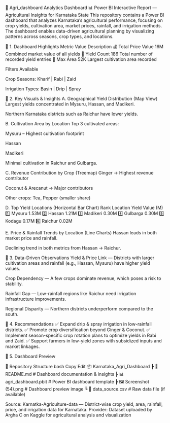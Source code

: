 🌾 Agri_dashboard Analytics Dashboard
📊 Power BI Interactive Report — Agricultural Insights for Karnataka State
This repository contains a Power BI dashboard that analyzes Karnataka’s agricultural performance, focusing on crop yields, cultivation area, market prices, rainfall, and irrigation methods.
The dashboard enables data-driven agricultural planning by visualizing patterns across seasons, crop types, and locations.

📌 1. Dashboard Highlights
Metric	Value	Description
💰 Total Price Value	16M	Combined market value of all yields
🌾 Yield Count	186	Total number of recorded yield entries
📐 Max Area	52K	Largest cultivation area recorded

Filters Available

Crop Seasons: Kharif | Rabi | Zaid

Irrigation Types: Basin | Drip | Spray

📌 2. Key Visuals & Insights
A. Geographical Yield Distribution (Map View)
Largest yields concentrated in Mysuru, Hassan, and Madikeri.

Northern Karnataka districts such as Raichur have lower yields.

B. Cultivation Area by Location
Top 3 cultivated areas:

Mysuru – Highest cultivation footprint

Hassan

Madikeri

Minimal cultivation in Raichur and Gulbarga.

C. Revenue Contribution by Crop (Treemap)
Ginger → Highest revenue contributor

Coconut & Arecanut → Major contributors

Other crops: Tea, Pepper (smaller share)

D. Top Yield Locations (Horizontal Bar Chart)
Rank	Location	Yield Value (M)
1️⃣	Mysuru	1.53M
2️⃣	Hassan	1.21M
3️⃣	Madikeri	0.30M
4️⃣	Gulbarga	0.30M
5️⃣	Kodagu	0.17M
6️⃣	Raichur	0.02M

E. Price & Rainfall Trends by Location (Line Charts)
Hassan leads in both market price and rainfall.

Declining trend in both metrics from Hassan → Raichur.

📌 3. Data-Driven Observations
Yield & Price Link — Districts with larger cultivation areas and rainfall (e.g., Hassan, Mysuru) have higher yield values.

Crop Dependency — A few crops dominate revenue, which poses a risk to stability.

Rainfall Gap — Low-rainfall regions like Raichur need irrigation infrastructure improvements.

Regional Disparity — Northern districts underperform compared to the south.

📌 4. Recommendations
✅ Expand drip & spray irrigation in low-rainfall districts.
✅ Promote crop diversification beyond Ginger & Coconut.
✅ Implement season-specific crop rotation plans to optimize yields in Rabi and Zaid.
✅ Support farmers in low-yield zones with subsidized inputs and market linkages.

📌 5. Dashboard Preview


📂 Repository Structure
bash
Copy
Edit
📦 Karnataka_Agri_Dashboard
 ┣ 📜 README.md                # Dashboard documentation & insights
 ┣ 📊 agri_dashboard.pbit       # Power BI dashboard template
 ┣ 🖼 Screenshot (54).png       # Dashboard preview image
 ┗ 📁 data_source.csv           # Raw data file (if available)


Source: Karnatka-Agriculture-data — District-wise crop yield, area, rainfall, price, and irrigation data for Karnataka.
Provider: Dataset uploaded by Argha C on Kaggle for agricultural analysis and visualization

